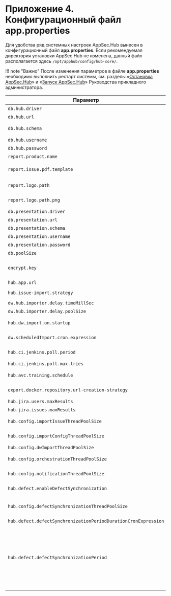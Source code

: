 # Приложение 4. Конфигурационный файл app.properties

Для удобства ряд системных настроек AppSec.Hub вынесен в конфигурационный файл **app.properties**. Если рекомендуемая директория установки AppSec.Hub не изменена, данный файл располагается здесь `/opt/apphub/config/hub-core/`. 

!!! note "Важно"
    После изменения параметров в файле **app.properties** необходимо выполнить рестарт системы, см. разделы «[Остановка AppSec.Hub](../../aag/installing%2C%20running%20and%20updating%20AppSec.Hub/#appsechub_3)» и «[Запуск AppSec.Hub](../../aag/installing%2C%20running%20and%20updating%20AppSec.Hub/#appsechub_2)» Руководства прикладного администратора.

Параметр|Описание|Значение по умолчанию
-|-|-
`db.hub.driver`|Класс драйвера для БД|`org.postgresql.Driver`
`db.hub.url`|Адрес экземпляра PostgreSQL|`jdbc:postgresql://$DB_HOST:$DB_PORT/$DB_NAME`
`db.hub.schema`|Основная схема БД, в которой содержится оперативная информация о работе AppSec.Hub|`hub`
`db.hub.username`|Имя пользователя с доступом к основной схеме БД|`hubapp`
`db.hub.password`|Пароль пользователя|`<Password>`
`report.product.name`|Имя продукта|`AppSec.Hub`
`report.issue.pdf.template`|Шаблон отчета о найденных уязвимостях|`/usr/local/tomcat/webapps/hub/WEB-INF/classes/resources/issue-report-pdf-template.xsl`
`report.logo.path`|Изображение логотипа для шаблона отчета о найденных уязвимостях в формате svg|`/usr/local/tomcat/webapps/hub/WEB-INF/classes/resources/logo.svg`
`report.logo.path.png`|Изображение логотипа для шаблона отчета о найденных уязвимостях в формате png|`/usr/local/tomcat/webapps/hub/WEB-INF/classes/resources/logo.png`
`db.presentation.driver`|Не используется|`org.postgresql.Driver`
`db.presentation.url`|Не используется|`jbc:postgresql://$DB_HOST:$DB_PORT/$DB_NAME`
`db.presentation.schema`|Не используется|`presentation`
`db.presentation.username`|Не используется|`hubapp`
`db.presentation.password`|Не используется|`<Password>`
`db.poolSize`|Размер пула соединений с БД|`10`
`encrypt.key`|Ключ шифрования паролей, используемых для доступа к инструментам ИБ. Рекомендованный размер ключа — 32 символа|`<Random key>`
`hub.app.url`|Внешний URL экземпляра AppSec.Hub|`http://localhost`
`hub.issue-import.strategy`|Не используется|`${issue-import.strategy:hub-history-strategy}`
`dw.hub.importer.delay.timeMillSec`|Не используется, кандидат на удаление|`1000`
`dw.hub.importer.delay.poolSize`|Не используется|`10`
`hub.dw.import.on.startup`|Автоматический запуск импорта данных в схему BI при старте приложения|`false`
`dw.scheduledImport.cron.expression`|Cron-выражение, задающее период импорта security issues|`0 0 1,22 * * ?`
`hub.ci.jenkins.poll.period`|Промежуток времени между обращениями AppSec.Hub к Jenkins|`10000`
`hub.ci.jenkins.poll.max.tries`|Количество обращений AppSec.Hub к Jenkins|`50`
`hub.avc.training.schedule`|Cron-выражение, задающее период тренировки модели AVC|`0 0 2 * * ?`
`export.docker.repository.url-creation-strategy`|Cтратегия создания URL для репозиториев Docker. С использованием имени репозитория или порта|`port`
`hub.jira.users.maxResults`|Максимальное количество пользователей Jira|`1000`
`hub.jira.issues.maxResults`|Максимальное количество тикетов для экспорта|`1000`
`hub.config.importIssueThreadPoolSize`|Размер пула потоков для импорта уязвимостей в AppSec.Hub|`8`
`hub.config.importConfigThreadPoolSize`|Размер пула потоков для экспорта уязвимостей из инструментов|`8`
`hub.config.dwImportThreadPoolSize`|Количество потоков импорта данных в Data Warehouse|`6`
`hub.config.orchestrationThreadPoolSize`|Количество потоков для работы с системами отслеживания дефектов|`16`
`hub.config.notificationThreadPoolSize`|Количество потоков для работы с рассылаемыми уведомлениями|`4`
`hub.defect.enableDefectSynchronization`|Включение/выключение автоматической синхронизации дефектов|`false (выключено)`
`hub.config.defectSynchronizationThreadPoolSize`|Общее количество одновременно запускаемых потоков синхронизации дефектов. Учитываются как потоки, запущенные «вручную», так и автоматически|`4`
`hub.defect.defectSynchronizationPeriodDurationCronExpression`|Cron-выражение, задающее период синхронизации|`0 0 0/1 * * ? (каждый час)`
`hub.defect.defectSynchronizationPeriod`|Количество периодов синхронизации, заданных предыдущим параметром — общий период синхронизации определяется произведением значений двух последних параметров. Например, если значение параметра `defect.defectSynchronizationPeriodDurationCronExpression` оставить по умолчанию (1 час), а для параметра `defect.defectSynchronizationPeriod` задать значение «2», автоматическая синхронизация будет осуществляться каждые два часа|`1`